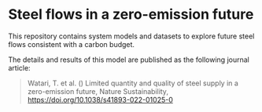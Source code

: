 # Steel flows in a zero-emission future

This repository contains system models and datasets to explore future steel flows consistent with a carbon budget.

The details and results of this model are published as the following journal article:

>Watari, T. et al. () Limited quantity and quality of steel supply in a zero-emission future, Nature Sustainability, https://doi.org/10.1038/s41893-022-01025-0
